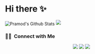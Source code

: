 # Hi there ✨

<img align="center" src="https://github-readme-stats.vercel.app/api?username=Markosuuu&&show_icons=true&theme=radical" alt="Pramod's Github Stats">
<img src="https://github-readme-stats.vercel.app/api/top-langs/?username=Markosuuu&langs_count=10&theme=radical">

### 🤝🏻 &nbsp;Connect with Me

<p align="center">
<a href="https://linkedin.com/in/marcos-d%C3%ADaz-73b315250"><img src="https://img.shields.io/badge/-Marcos%20Díaz-0077B5?style=flat&logo=Linkedin&logoColor=white"/></a>
<a href="mailto:ma.nahuel.d@gmail.com"><img src="https://img.shields.io/badge/-:ma.nahuel.d@gmail.com-D14836?style=flat&logo=Gmail&logoColor=white"/></a>
<a href="https://instagram.com/0_Mark0s"><img src="https://img.shields.io/badge/-0_Mark0s-E4405F?style=flat&logo=Instagram&logoColor=white"/></a>
</p>

<!--
**Markosuuu/Markosuuu** is a ✨ _special_ ✨ repository because its `README.md` (this file) appears on your GitHub profile.

Here are some ideas to get you started:

- 🔭 I’m currently working on ...
- 🌱 I’m currently learning ...
- 👯 I’m looking to collaborate on ...
- 🤔 I’m looking for help with ...
- 💬 Ask me about ...
- 📫 How to reach me: ...
- 😄 Pronouns: ...
- ⚡ Fun fact: ...
-->
